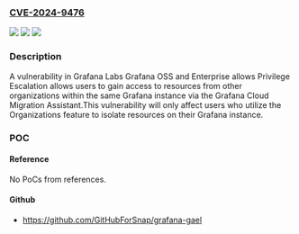 ### [CVE-2024-9476](https://cve.mitre.org/cgi-bin/cvename.cgi?name=CVE-2024-9476)
![](https://img.shields.io/static/v1?label=Product&message=Grafana%20OSS%20and%20Enterprise&color=blue)
![](https://img.shields.io/static/v1?label=Version&message=11.3.0%3C%2011.3.0%2Bsecurity-01%20&color=brighgreen)
![](https://img.shields.io/static/v1?label=Vulnerability&message=CWE-266&color=brighgreen)

### Description

A vulnerability in Grafana Labs Grafana OSS and Enterprise allows Privilege Escalation allows users to gain access to resources from other organizations within the same Grafana instance via the Grafana Cloud Migration Assistant.This vulnerability will only affect users who utilize the Organizations feature to isolate resources on their Grafana instance.

### POC

#### Reference
No PoCs from references.

#### Github
- https://github.com/GitHubForSnap/grafana-gael

